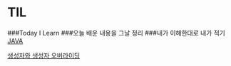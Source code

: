 # TIL
###Today I Learn
###오늘 배운 내용을 그날 정리
###내가 이해한대로 내가 적기
[JAVA](https://github.com/6161990/TIL/tree/main/Java)   

[생성자와 생성자 오버라이딩](https://github.com/6161990/TIL/blob/main/Java/constructor(overroding).md)
